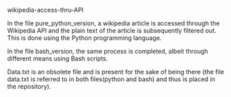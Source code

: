 wikipedia-access-thru-API

In the file pure_python_version, a wikipedia article is accessed through the Wikipedia API and the plain text of the article is subsequently filtered out. This is done using the Python programming language.

In the file bash_version, the same process is completed, albeit through different means using Bash scripts.

Data.txt is an obsolete file and is present for the sake of being there (the file data.txt is referred to in both files(python and bash) and thus is placed in the repository).
